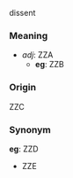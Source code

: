 dissent
### Meaning
+ _adj_: ZZA
	+ __eg__: ZZB

### Origin

ZZC

### Synonym

__eg__: ZZD

+ ZZE


